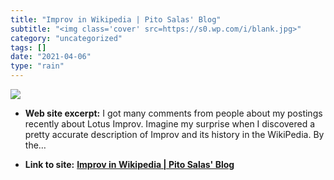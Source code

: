 ```yaml
---
title: "Improv in Wikipedia | Pito Salas' Blog"
subtitle: "<img class='cover' src=https://s0.wp.com/i/blank.jpg>"
category: "uncategorized"
tags: []
date: "2021-04-06"
type: "rain"
---
```

<img class="cover" src=https://s0.wp.com/i/blank.jpg>



* **Web site excerpt:** I got many comments from people about my postings recently about Lotus Improv. Imagine my surprise when I discovered a pretty accurate description of Improv and its history in the WikiPedia. By the…

* **Link to site:** **[Improv in Wikipedia | Pito Salas' Blog](https://salascom.wordpress.com/2005/01/17/2005117improv-in-wikipedia-html)**
